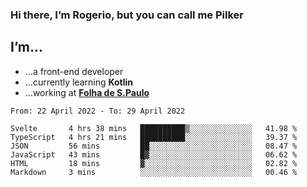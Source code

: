 ### Hi there, I’m Rogerio, but you can call me Pilker

## I’m…
- …a front-end developer
- …currently learning **Kotlin**
- …working at [**Folha de S.Paulo**](https://www.folha.com.br/)

<!--START_SECTION:waka-->

```text
From: 22 April 2022 - To: 29 April 2022

Svelte       4 hrs 38 mins   ██████████▒░░░░░░░░░░░░░░   41.98 %
TypeScript   4 hrs 21 mins   ██████████░░░░░░░░░░░░░░░   39.37 %
JSON         56 mins         ██░░░░░░░░░░░░░░░░░░░░░░░   08.47 %
JavaScript   43 mins         █▓░░░░░░░░░░░░░░░░░░░░░░░   06.62 %
HTML         18 mins         ▓░░░░░░░░░░░░░░░░░░░░░░░░   02.82 %
Markdown     3 mins          ░░░░░░░░░░░░░░░░░░░░░░░░░   00.46 %
```

<!--END_SECTION:waka-->
